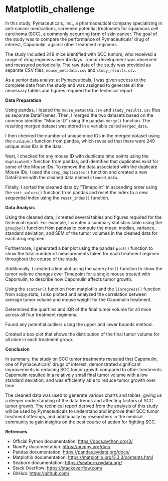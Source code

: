 # Matplotlib_challenge
In this study, Pymaceuticals, Inc., a pharmaceutical company specializing in anti-cancer medications, screened potential treatments for squamous cell carcinoma (SCC), a commonly occurring form of skin cancer. The goal of the study was to compare the performance of Pymaceuticals' drug of interest, Capomulin, against other treatment regimens.

The study included 249 mice identified with SCC tumors, who received a range of drug regimens over 45 days. Tumor development was observed and measured periodically. The raw data of the study was provided as separate CSV files, `mouse_metadata.csv` and `study_results.csv`.

As a senior data analyst at Pymaceuticals, I was given access to the complete data from the study and was assigned to generate all the necessary tables and figures required for the technical report.

**Data Preparation**

Using pandas, I loaded the `mouse_metadata.csv` and `study_results.csv` files as separate DataFrames. Then, I merged the two datasets based on the common identifier "Mouse ID" using the pandas `merge()` function. The resulting merged dataset was stored in a variable called `merged_data`.

I then checked the number of unique mice IDs in the merged dataset using the `nunique()` function from pandas, which revealed that there were 249 unique mice IDs in the data.

Next, I checked for any mouse ID with duplicate time points using the `duplicated()` function from pandas, and identified that duplicates exist for some of the Mouse IDs. To remove the data associated with the duplicate Mouse IDs, I used the `drop_duplicates()` function and created a new DataFrame with the cleaned data named `cleaned_data`.

Finally, I sorted the cleaned data by "Timepoint" in ascending order using the `sort_values()` function from pandas and reset the index to a new sequential index using the `reset_index()` function.

**Data Analysis**

Using the cleaned data, I created several tables and figures required for the technical report. For example, I created a summary statistics table using the `groupby()` function from pandas to compute the mean, median, variance, standard deviation, and SEM of the tumor volumes in the cleaned data for each drug regimen.

Furthermore, I generated a bar plot using the pandas `plot()` function to show the total number of measurements taken for each treatment regimen throughout the course of the study.

Additionally, I created a line plot using the same `plot()` function to show the tumor volume changes over Timepoint for a single mouse treated with Capomulin, to describe how Capomulin affects tumor growth.

Using the `scatter()` function from matplotlib and the `linregress()` function from scipy.stats, I also plotted and analyzed the correlation between average tumor volume and mouse weight for the Capomulin treatment.

Determined the quartiles and IQR of the final tumor volume for all mice across all four treatment regimens.

Found any potential outliers using the upper and lower bounds method.

Created a box plot that shows the distribution of the final tumor volume for all mice in each treatment group.

**Conclusion**

In summary, the study on SCC tumor treatments revealed that Capomulin, one of Pymaceuticals' drugs of interest, demonstrated significant improvements in reducing SCC tumor growth compared to other treatments. Capomulin resulted in a relatively small final tumor volume with a low standard deviation, and was efficiently able to reduce tumor growth over time.

The cleaned data was used to generate various charts and tables, giving us a deeper understanding of the data trends and affecting factors of SCC tumor growth. The technical report derived from the analysis of this study will be used by Pymaceuticals to understand and improve their SCC tumor treatment offerings, and additionally by researchers in the medical community to gain insights on the best course of action for fighting SCC.

**Refrences**
- Official Python documentation: https://docs.python.org/3/
- NumPy documentation: https://numpy.org/doc/
- Pandas documentation: https://pandas.pydata.org/docs/
- Matplotlib documentation: https://matplotlib.org/3.3.3/contents.html
- Seaborn documentation: https://seaborn.pydata.org/
- Stack Overflow: https://stackoverflow.com/
- GitHub: https://github.com/

